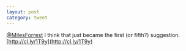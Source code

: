 ```yaml
---
layout: post
category: tweet
---
```

[@MilesForrest](http://twitter.com/MilesForrest) I think that just became the first (or fifth?) suggestion. [http://cl.ly/1T9y](http://cl.ly/1T9y)
